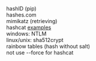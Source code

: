 hashID (pip)<br>
hashes.com<br>
mimikatz (retrieving)<br>
hashcat [examples](https://hashcat.net/wiki/doku.php?id=example_hashes)<br>
windows: NTLM<br>
linux/unix: sha512crypt<br>
rainbow tables (hash without salt)<br>
not use --force for hashcat<br>
